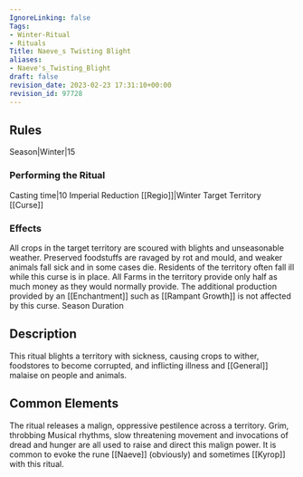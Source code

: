 ```yaml
---
IgnoreLinking: false
Tags:
- Winter-Ritual
- Rituals
Title: Naeve_s Twisting Blight
aliases:
- Naeve's_Twisting_Blight
draft: false
revision_date: 2023-02-23 17:31:10+00:00
revision_id: 97728
---
```


## Rules
Season|Winter|15 
### Performing the Ritual
Casting time|10 Imperial Reduction
[[Regio]]|Winter Target Territory
[[Curse]]
### Effects
All crops in the target territory are scoured with blights and unseasonable weather. Preserved foodstuffs are ravaged by rot and mould, and weaker animals fall sick and in some cases die. Residents of the territory often fall ill while this curse is in place. 
All Farms in the territory provide only half as much money as they would normally provide.
The additional production provided by an [[Enchantment]] such as [[Rampant Growth]] is not affected by this curse.
Season Duration
## Description
This ritual blights a territory with sickness, causing crops to wither, foodstores to become corrupted, and inflicting illness and [[General]] malaise on people and animals. 
## Common Elements
The ritual releases a malign, oppressive pestilence across a territory. Grim, throbbing Musical rhythms, slow threatening movement and invocations of dread and hunger are all used to raise and direct this malign power. It is common to evoke the rune [[Naeve]] (obviously) and sometimes [[Kyrop]] with this ritual.